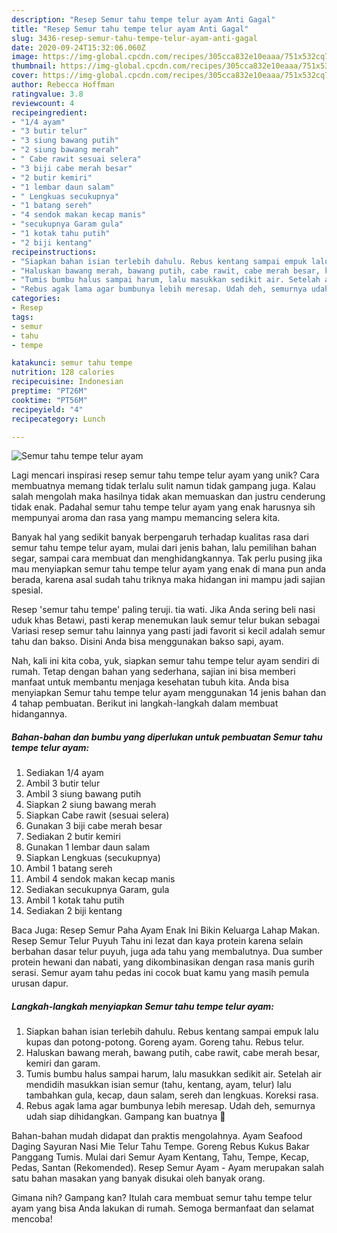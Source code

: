 ```yaml
---
description: "Resep Semur tahu tempe telur ayam Anti Gagal"
title: "Resep Semur tahu tempe telur ayam Anti Gagal"
slug: 3436-resep-semur-tahu-tempe-telur-ayam-anti-gagal
date: 2020-09-24T15:32:06.060Z
image: https://img-global.cpcdn.com/recipes/305cca832e10eaaa/751x532cq70/semur-tahu-tempe-telur-ayam-foto-resep-utama.jpg
thumbnail: https://img-global.cpcdn.com/recipes/305cca832e10eaaa/751x532cq70/semur-tahu-tempe-telur-ayam-foto-resep-utama.jpg
cover: https://img-global.cpcdn.com/recipes/305cca832e10eaaa/751x532cq70/semur-tahu-tempe-telur-ayam-foto-resep-utama.jpg
author: Rebecca Hoffman
ratingvalue: 3.8
reviewcount: 4
recipeingredient:
- "1/4 ayam"
- "3 butir telur"
- "3 siung bawang putih"
- "2 siung bawang merah"
- " Cabe rawit sesuai selera"
- "3 biji cabe merah besar"
- "2 butir kemiri"
- "1 lembar daun salam"
- " Lengkuas secukupnya"
- "1 batang sereh"
- "4 sendok makan kecap manis"
- "secukupnya Garam gula"
- "1 kotak tahu putih"
- "2 biji kentang"
recipeinstructions:
- "Siapkan bahan isian terlebih dahulu. Rebus kentang sampai empuk lalu kupas dan potong-potong. Goreng ayam. Goreng tahu. Rebus telur."
- "Haluskan bawang merah, bawang putih, cabe rawit, cabe merah besar, kemiri dan garam."
- "Tumis bumbu halus sampai harum, lalu masukkan sedikit air. Setelah air mendidih masukkan isian semur (tahu, kentang, ayam, telur) lalu tambahkan gula, kecap, daun salam, sereh dan lengkuas. Koreksi rasa."
- "Rebus agak lama agar bumbunya lebih meresap. Udah deh, semurnya udah siap dihidangkan. Gampang kan buatnya 🙂"
categories:
- Resep
tags:
- semur
- tahu
- tempe

katakunci: semur tahu tempe 
nutrition: 128 calories
recipecuisine: Indonesian
preptime: "PT26M"
cooktime: "PT56M"
recipeyield: "4"
recipecategory: Lunch

---
```



![Semur tahu tempe telur ayam](https://img-global.cpcdn.com/recipes/305cca832e10eaaa/751x532cq70/semur-tahu-tempe-telur-ayam-foto-resep-utama.jpg)

Lagi mencari inspirasi resep semur tahu tempe telur ayam yang unik? Cara membuatnya memang tidak terlalu sulit namun tidak gampang juga. Kalau salah mengolah maka hasilnya tidak akan memuaskan dan justru cenderung tidak enak. Padahal semur tahu tempe telur ayam yang enak harusnya sih mempunyai aroma dan rasa yang mampu memancing selera kita.

Banyak hal yang sedikit banyak berpengaruh terhadap kualitas rasa dari semur tahu tempe telur ayam, mulai dari jenis bahan, lalu pemilihan bahan segar, sampai cara membuat dan menghidangkannya. Tak perlu pusing jika mau menyiapkan semur tahu tempe telur ayam yang enak di mana pun anda berada, karena asal sudah tahu triknya maka hidangan ini mampu jadi sajian spesial.

Resep &#39;semur tahu tempe&#39; paling teruji. tia wati. Jika Anda sering beli nasi uduk khas Betawi, pasti kerap menemukan lauk semur telur bukan sebagai Variasi resep semur tahu lainnya yang pasti jadi favorit si kecil adalah semur tahu dan bakso. Disini Anda bisa menggunakan bakso sapi, ayam.


Nah, kali ini kita coba, yuk, siapkan semur tahu tempe telur ayam sendiri di rumah. Tetap dengan bahan yang sederhana, sajian ini bisa memberi manfaat untuk membantu menjaga kesehatan tubuh kita. Anda bisa menyiapkan Semur tahu tempe telur ayam menggunakan 14 jenis bahan dan 4 tahap pembuatan. Berikut ini langkah-langkah dalam membuat hidangannya.

<!--inarticleads1-->

##### Bahan-bahan dan bumbu yang diperlukan untuk pembuatan Semur tahu tempe telur ayam:

1. Sediakan 1/4 ayam
1. Ambil 3 butir telur
1. Ambil 3 siung bawang putih
1. Siapkan 2 siung bawang merah
1. Siapkan  Cabe rawit (sesuai selera)
1. Gunakan 3 biji cabe merah besar
1. Sediakan 2 butir kemiri
1. Gunakan 1 lembar daun salam
1. Siapkan  Lengkuas (secukupnya)
1. Ambil 1 batang sereh
1. Ambil 4 sendok makan kecap manis
1. Sediakan secukupnya Garam, gula
1. Ambil 1 kotak tahu putih
1. Sediakan 2 biji kentang


Baca Juga: Resep Semur Paha Ayam Enak Ini Bikin Keluarga Lahap Makan. Resep Semur Telur Puyuh Tahu ini lezat dan kaya protein karena selain berbahan dasar telur puyuh, juga ada tahu yang membalutnya. Dua sumber protein hewani dan nabati, yang dikombinasikan dengan rasa manis gurih serasi. Semur ayam tahu pedas ini cocok buat kamu yang masih pemula urusan dapur. 

<!--inarticleads2-->

##### Langkah-langkah menyiapkan Semur tahu tempe telur ayam:

1. Siapkan bahan isian terlebih dahulu. Rebus kentang sampai empuk lalu kupas dan potong-potong. Goreng ayam. Goreng tahu. Rebus telur.
1. Haluskan bawang merah, bawang putih, cabe rawit, cabe merah besar, kemiri dan garam.
1. Tumis bumbu halus sampai harum, lalu masukkan sedikit air. Setelah air mendidih masukkan isian semur (tahu, kentang, ayam, telur) lalu tambahkan gula, kecap, daun salam, sereh dan lengkuas. Koreksi rasa.
1. Rebus agak lama agar bumbunya lebih meresap. Udah deh, semurnya udah siap dihidangkan. Gampang kan buatnya 🙂


Bahan-bahan mudah didapat dan praktis mengolahnya. Ayam Seafood Daging Sayuran Nasi Mie Telur Tahu Tempe. Goreng Rebus Kukus Bakar Panggang Tumis. Mulai dari Semur Ayam Kentang, Tahu, Tempe, Kecap, Pedas, Santan (Rekomended). Resep Semur Ayam - Ayam merupakan salah satu bahan masakan yang banyak disukai oleh banyak orang. 

Gimana nih? Gampang kan? Itulah cara membuat semur tahu tempe telur ayam yang bisa Anda lakukan di rumah. Semoga bermanfaat dan selamat mencoba!

